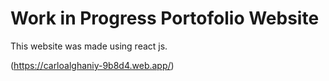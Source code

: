 # Work in Progress Portofolio Website

This website was made using react js.

(https://carloalghaniy-9b8d4.web.app/)


